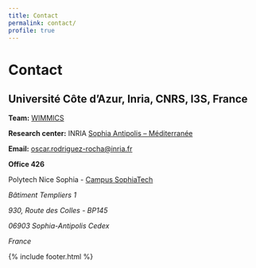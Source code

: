 ```yaml
---
title: Contact
permalink: contact/
profile: true
---
```


# Contact

## Université Côte d’Azur, Inria, CNRS, I3S, France

**Team:** [WIMMICS](http://wimmics.inria.fr)

**Research center:** INRIA [Sophia Antipolis – Méditerranée](http://www.inria.fr/centre/sophia)

**Email:** [oscar.rodriguez-rocha@inria.fr](mailto:oscar.rodriguez-rocha@inria.fr)


**Office 426**

Polytech Nice Sophia - [Campus SophiaTech](https://goo.gl/maps/r6GEXKQZqDH2)

*Bâtiment Templiers 1*

*930, Route des Colles - BP145*

*06903 Sophia-Antipolis Cedex*

*France*


{% include footer.html %}
